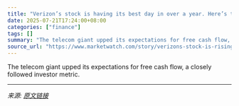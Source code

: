 ```yaml
---
title: "Verizon’s stock is having its best day in over a year. Here’s the big highlight from earnings."
date: 2025-07-21T17:24:00+08:00
categories: ["finance"]
tags: []
summary: "The telecom giant upped its expectations for free cash flow, a closely followed investor metric."
source_url: "https://www.marketwatch.com/story/verizons-stock-is-rising-heres-the-biggest-positive-from-earnings-de822ac7?mod=mw_rss_topstories"
---
```


The telecom giant upped its expectations for free cash flow, a closely followed investor metric.

---

*来源: [原文链接](https://www.marketwatch.com/story/verizons-stock-is-rising-heres-the-biggest-positive-from-earnings-de822ac7?mod=mw_rss_topstories)*
